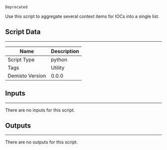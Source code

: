 `Deprecated`

Use this script to aggregate several context items for IOCs into a single list.

## Script Data
---

| **Name** | **Description** |
| --- | --- |
| Script Type | python |
| Tags | Utility |
| Demisto Version | 0.0.0 |

## Inputs
---
There are no inputs for this script.

## Outputs
---
There are no outputs for this script.
